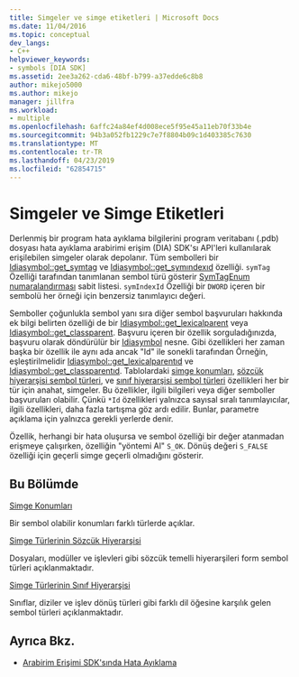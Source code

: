 ```yaml
---
title: Simgeler ve simge etiketleri | Microsoft Docs
ms.date: 11/04/2016
ms.topic: conceptual
dev_langs:
- C++
helpviewer_keywords:
- symbols [DIA SDK]
ms.assetid: 2ee3a262-cda6-48bf-b799-a37edde6c8b8
author: mikejo5000
ms.author: mikejo
manager: jillfra
ms.workload:
- multiple
ms.openlocfilehash: 6affc24a84ef4d008ece5f95e45a11eb70f33b4e
ms.sourcegitcommit: 94b3a052fb1229c7e7f8804b09c1d403385c7630
ms.translationtype: MT
ms.contentlocale: tr-TR
ms.lasthandoff: 04/23/2019
ms.locfileid: "62854715"
---
```

# <a name="symbols-and-symbol-tags"></a>Simgeler ve Simge Etiketleri
Derlenmiş bir program hata ayıklama bilgilerini program veritabanı (.pdb) dosyası hata ayıklama arabirimi erişim (DIA) SDK'sı API'leri kullanılarak erişilebilen simgeler olarak depolanır. Tüm sembolleri bir [Idiasymbol::get_symtag](../../debugger/debug-interface-access/idiasymbol-get-symtag.md) ve [Idiasymbol::get_symındexıd](../../debugger/debug-interface-access/idiasymbol-get-symindexid.md) özelliği. `symTag` Özelliği tarafından tanımlanan sembol türü gösterir [SymTagEnum numaralandırması](../../debugger/debug-interface-access/symtagenum.md) sabit listesi. `symIndexId` Özelliği bir `DWORD` içeren bir sembolü her örneği için benzersiz tanımlayıcı değeri.

 Semboller çoğunlukla sembol yanı sıra diğer sembol başvuruları hakkında ek bilgi belirten özelliği de bir [Idiasymbol::get_lexicalparent](../../debugger/debug-interface-access/idiasymbol-get-lexicalparent.md) veya [Idiasymbol::get_classparent](../../debugger/debug-interface-access/idiasymbol-get-classparent.md). Başvuru içeren bir özellik sorguladığınızda, başvuru olarak döndürülür bir [Idiasymbol](../../debugger/debug-interface-access/idiasymbol.md) nesne. Gibi özellikleri her zaman başka bir özellik ile aynı ada ancak "Id" ile sonekli tarafından Örneğin, eşleştirilmelidir [Idiasymbol::get_lexicalparentıd](../../debugger/debug-interface-access/idiasymbol-get-lexicalparentid.md) ve [Idiasymbol::get_classparentıd](../../debugger/debug-interface-access/idiasymbol-get-classparentid.md). Tablolardaki [simge konumları](../../debugger/debug-interface-access/symbol-locations.md), [sözcük hiyerarşisi sembol türleri](../../debugger/debug-interface-access/lexical-hierarchy-of-symbol-types.md), ve [sınıf hiyerarşisi sembol türleri](../../debugger/debug-interface-access/class-hierarchy-of-symbol-types.md) özellikleri her bir tür için anahat, simgeler. Bu özellikler, ilgili bilgileri veya diğer semboller başvuruları olabilir. Çünkü `*Id` özellikleri yalnızca sayısal sıralı tanımlayıcılar, ilgili özellikleri, daha fazla tartışma göz ardı edilir. Bunlar, parametre açıklama için yalnızca gerekli yerlerde denir.

 Özellik, herhangi bir hata oluşursa ve sembol özelliği bir değer atanmadan erişmeye çalışırken, özelliğin "yöntemi Al" `S_OK`. Dönüş değeri `S_FALSE` özelliği için geçerli simge geçerli olmadığını gösterir.

## <a name="in-this-section"></a>Bu Bölümde

[Simge Konumları](../../debugger/debug-interface-access/symbol-locations.md)

Bir sembol olabilir konumları farklı türlerde açıklar.

[Simge Türlerinin Sözcük Hiyerarşisi](../../debugger/debug-interface-access/lexical-hierarchy-of-symbol-types.md)

Dosyaları, modüller ve işlevleri gibi sözcük temelli hiyerarşileri form sembol türleri açıklanmaktadır.

[Simge Türlerinin Sınıf Hiyerarşisi](../../debugger/debug-interface-access/class-hierarchy-of-symbol-types.md)

Sınıflar, diziler ve işlev dönüş türleri gibi farklı dil öğesine karşılık gelen sembol türleri açıklanmaktadır.

## <a name="see-also"></a>Ayrıca Bkz.

- [Arabirim Erişimi SDK'sında Hata Ayıklama](../../debugger/debug-interface-access/debug-interface-access-sdk.md)
